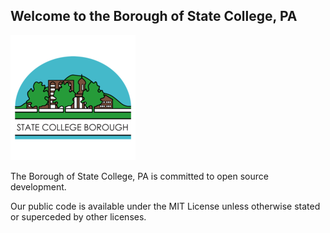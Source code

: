 ## Welcome to the Borough of State College, PA

![State College Borough logo](images/SCBLogo.png)

The Borough of State College, PA is committed to open source development.  

Our public code is available under the MIT License unless otherwise stated or superceded by other licenses.
